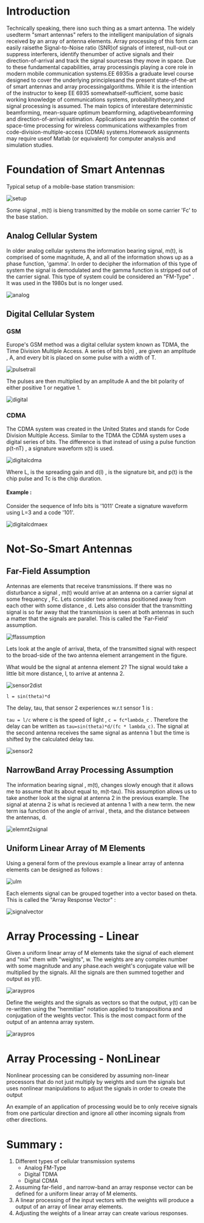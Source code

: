 # Introduction

Technically speaking, there isno such thing as a smart antenna. The widely usedterm "smart antennas" refers to the intelligent manipulation of signals received by an array of antenna elements. Array processing of this form can easily raisethe Signal-to-Noise ratio (SNR)of signals of interest, null-out or suppress interferers, identify thenumber of active signals and their direction-of-arrival and track the signal sourcesas they move in space. Due to these fundamental capabilities, array processingis playing a core role in modern mobile communication systems.EE 6935is a graduate level course designed to cover the underlying principlesand the present state-of-the-art of smart antennas and array processingalgorithms. While it is the intention of the instructor to keep EE 6935 somewhatself-sufficient, some basic working knowledge of communications systems, probabilitytheory,and signal processing is assumed. The main topics of interestare deterministic beamforming, mean-square optimum beamforming, adaptivebeamforming and direction-of-arrival estimation. Applications are soughtin the context of space-time processing for wireless communications withexamples from code-division-multiple-access (CDMA) systems.Homework assignments may require useof Matlab (or equivalent) for computer analysis and simulation studies.


# Foundation of Smart Antennas

Typical setup of a mobile-base station transmision:

![setup](lecture_1_10_2018_img/lec01.PNG "Set-up of Cellular System")

Some signal , m(t) is bieng transmitted by the mobile on some carrier 'Fc' to the base station.

## Analog Cellular System

In older analog cellular systems the information bearing signal, m(t), is comprised of some magnitude, A, and all of the information shows up as a phase function, 'gamma'. In order to decipher the information of this type of system the signal is demodulated and the gamma function is stripped out of the carrier signal. This type of system could be considered an "FM-Type" . It was used in the 1980s but is no longer used.

   ![analog](lecture_1_10_2018_img/lec01.PNG "Analog carier signal")

## Digital Cellular System

### GSM
Europe's GSM method was a digital cellular system known as TDMA, the Time Division Multiple Access. 
A series of bits b(n) , are given an amplitude , A, and every bit is placed on some pulse with a width of T.

   ![pulsetrail](lecture_1_10_2018_img/lec04.PNG "Pulse trail")


The pulses are then multiplied by an amplitude A and the bit polarity of either positive 1 or negative 1. 

   ![digital](lecture_1_10_2018_img/lec03.PNG "Digital signal")

### CDMA
The CDMA system was created in the United States and stands for Code Division Multiple Access. Similar to the TDMA the CDMA system uses a digital series of bits. The difference is that instead of using a pulse function p(t-nT) , a signature waveform s(t) is used. 

   ![digitalcdma](lecture_1_10_2018_img/lec05.PNG "CDMA")

Where L, is the spreading gain and d(l) , is the signature bit, and p(t) is the chip pulse and Tc is the chip duration.

#### Example :
Consider the sequence of Info bits is '1011'
Create a signature waveform using L=3 and a code '101'.

   ![digitalcdmaex](lecture_1_10_2018_img/lec06.PNG "CDMAex")

# Not-So-Smart Antennas

## Far-Field Assumption
Antennas are elements that receive transmissions. If there was no disturbance a signal , m(t) would arrive at an antenna on a carrier signal at some frequency , Fc. Lets consider two antennas positioned away from each other with some distance , d. Lets also consider that the transmitting signal is so far away that the transmission is seen at both antennas in such a matter that the signals are parallel. This is called the 'Far-Field' assumption.

   ![ffassumption](lecture_1_10_2018_img/lec07.PNG "ffassumption")

Lets look at the angle of arrival, theta, of the transmitted signal with respect to the broad-side of the two antenna element arrangement in the figure.

What would be the signal at antenna element 2? The signal would take a little bit more distance, l, to arrive at antenna 2. 

   ![sensor2dist](lecture_1_10_2018_img/lec08.PNG "sensor2dist")

`l = sin(theta)*d`

The delay, tau, that sensor 2 experiences w.r.t sensor 1 is :

`tau = l/c` where c is the speed of light , `c = fc*lambda_c` .
Therefore the delay can be written as `tau=sin(theta)*d/(fc * lambda_c)`. The signal at the second antenna receives the same signal as antenna 1 but the time is shifted by the calculated delay tau. 

   ![sensor2](lecture_1_10_2018_img/lec09.PNG "sensor2")

## NarrowBand Array Processing Assumption

The information bearing signal , m(t), changes slowly enough that it allows me to assume that its about equal to, m(t-tau). This assumption allows us to take another look at the signal at antenna 2 in the previous example. The signal at atenna 2 is what is recieved at antenna 1 with a new term. the new term isa function of the angle of arrival , theta, and the distance between the antennas, d.

   ![elemnt2signal](lecture_1_10_2018_img/lec11.PNG "elemnt2signal")

## Uniform Linear Array of M Elements

Using a general form of the previous example a linear array of antenna elements can be designed as follows :

   ![ulm](lecture_1_10_2018_img/lec12.PNG "ulm")

Each elements signal can be grouped together into a vector based on theta. This is called the "Array Response Vector" :

   ![signalvector](lecture_1_10_2018_img/lec13.PNG "signalvector")

# Array Processing - Linear

Given a uniform linear array of M elements take the signal of each element and "mix" them with "weights", w. The weights are any complex number with some magnitude and any phase.each weight's conjugate value will be multiplied by the signals. All the signals are then summed together and output as y(t).


   ![araypros](lecture_1_10_2018_img/lec14.PNG "araypros")

Define the weights and the signals as vectors so that the output, y(t) can be re-written using the "hermitian" notation applied to transpositiona and conjugation of the weights vector. This is the most compact form of the output of an antenna array system.

   ![araypros](lecture_1_10_2018_img/lec14.PNG "araypros")


# Array Processing - NonLinear

Nonlinear processing can be considered by assuming non-linear processors that do not just  multiply by weights and sum the signals  but uses nonlinear manipulations to adjust the signals in order to create the output

An example of an application of processing would be to only receive signals from one particular direction and ignore all other incoming signals from other directions. 

# Summary :
1. Different types of cellular transmission systems
    * Analog FM-Type
    * Digital TDMA
    * Digital CDMA
2. Assuming far-field , and narrow-band an array response vector can be defined for a uniform linear array of M elements.
3. A linear processing of the input vectors with the weights will produce a output of an array of linear array elements.
4. Adjusting the weights of a linear array can create various responses. 
